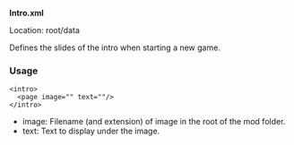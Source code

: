 **Intro.xml**

Location: root/data

Defines the slides of the intro when starting a new game.

### Usage

```
<intro>
  <page image="" text=""/>
</intro>
```
* image: Filename (and extension) of image in the root of the mod folder.
* text: Text to display under the image.
